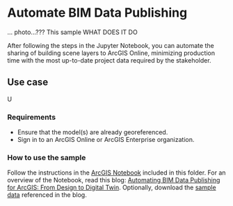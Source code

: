 # Automate BIM Data Publishing

... photo...??? 
This sample WHAT DOES IT DO

After following the steps in the Jupyter Notebook, you can automate the sharing of building scene layers to ArcGIS Online, minimizing production time with the most up-to-date project data required by the stakeholder.

## Use case
U

### Requirements

- Ensure that the model(s) are already georeferenced.
- Sign in to an ArcGIS Online or ArcGIS Enterprise organization.


### How to use the sample
Follow the instructions in the [ArcGIS Notebook](Blog_Automation_BIM_To_BSLPK_1.ipynb) included in this folder. For an overview of the Notebook, read this blog: [Automating BIM Data Publishing for ArcGIS: From Design to Digital Twin](https://www.esri.com/arcgis-blog/products/arcgis-online/aec/automating-bim-data-publishing-for-arcgis-from-design-to-digital-twin). Optionally, download the [sample data](https://www.arcgis.com/home/item.html?id=46dec36f758b45bba7fb195529faf17f) referenced in the blog. 
